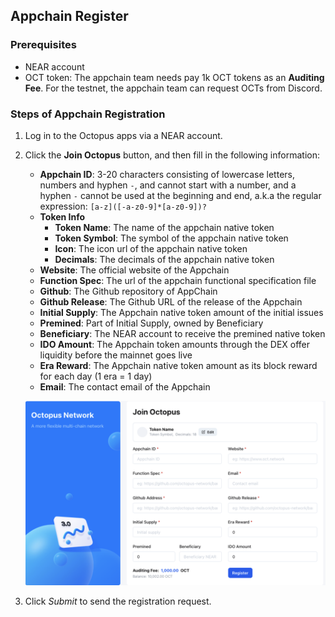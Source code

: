 ## Appchain Register

### Prerequisites

* NEAR account
* OCT token: The appchain team needs pay 1k OCT tokens as an **Auditing Fee**. For the testnet, the appchain team can request OCTs from Discord.

### Steps of Appchain Registration

1. Log in to the Octopus apps via a NEAR account.
2. Click the **Join Octopus** button, and then fill in the following information:
    * **Appchain ID**: 3-20 characters consisting of lowercase letters, numbers and hyphen `-`, and cannot start with a number, and a hyphen `-` cannot be used at the beginning and end, a.k.a the regular expression: `[a-z]([-a-z0-9]*[a-z0-9])?` 
    * **Token Info**
        - **Token Name**: The name of the appchain native token
        - **Token Symbol**: The symbol of the appchain native token
        - **Icon**: The icon url of the appchain native token
        - **Decimals**: The decimals of the appchain native token
    * **Website**: The official website of the Appchain
    * **Function Spec**: The url of the appchain functional specification file
    * **Github**: The Github repository of AppChain
    * **Github Release**: The Github URL of the release of the Appchain
    * **Initial Supply**: The Appchain native token amount of the initial issues
    * **Premined**: Part of Initial Supply, owned by Beneficiary
    * **Beneficiary**: The NEAR account to receive the premined native token
    * **IDO Amount**: The Appchain token amounts through the DEX offer liquidity before the mainnet goes live 
    * **Era Reward**: The Appchain native token amount as its block reward for each day (1 era = 1 day)
    * **Email**: The contact email of the Appchain

   ![Register Screenshot](./register.png)

3. Click *Submit* to send the registration request.
